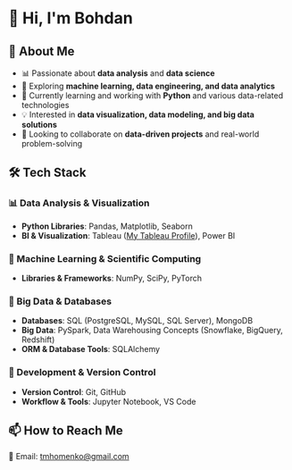 # 👋 Hi, I'm Bohdan  

## 🚀 About Me  
- 📊 Passionate about **data analysis** and **data science**  
- 🤖 Exploring **machine learning, data engineering, and data analytics**  
- 🌱 Currently learning and working with **Python** and various data-related technologies  
- 💡 Interested in **data visualization, data modeling, and big data solutions**  
- 🎯 Looking to collaborate on **data-driven projects** and real-world problem-solving  

## 🛠️ Tech Stack  
### 📊 Data Analysis & Visualization  
- **Python Libraries**: Pandas, Matplotlib, Seaborn  
- **BI & Visualization**: Tableau ([My Tableau Profile](https://public.tableau.com/app/profile/bohdan.khomenko/vizzes)), Power BI  

### 🤖 Machine Learning & Scientific Computing  
- **Libraries & Frameworks**: NumPy, SciPy, PyTorch  

### 🏢 Big Data & Databases  
- **Databases**: SQL (PostgreSQL, MySQL, SQL Server), MongoDB  
- **Big Data**: PySpark, Data Warehousing Concepts (Snowflake, BigQuery, Redshift)  
- **ORM & Database Tools**: SQLAlchemy  

### 🔧 Development & Version Control  
- **Version Control**: Git, GitHub  
- **Workflow & Tools**: Jupyter Notebook, VS Code  

## 📫 How to Reach Me  
📧 Email: [tmhomenko@gmail.com](mailto:tmhomenko@gmail.com)  
<!---
scarblase/scarblase is a ✨ special ✨ repository because its `README.md` (this file) appears on your GitHub profile.
You can click the Preview link to take a look at your changes.
--->
